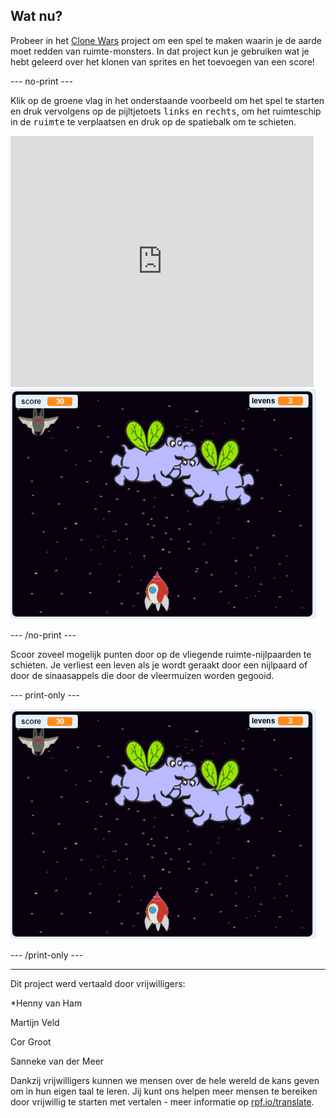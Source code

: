## Wat nu?

Probeer in het [Clone Wars](https://projects.raspberrypi.org/nl-NL/projects/clone-wars?utm_source=pathway&utm_medium=whatnext&utm_campaign=projects) project om een spel te maken waarin je de aarde moet redden van ruimte-monsters. In dat project kun je gebruiken wat je hebt geleerd over het klonen van sprites en het toevoegen van een score!

--- no-print ---

Klik op de groene vlag in het onderstaande voorbeeld om het spel te starten en druk vervolgens op de pijltjetoets <kbd>links</kbd> en <kbd>rechts</kbd>, om het ruimteschip in de <kbd>ruimte</kbd> te verplaatsen en druk op de spatiebalk om te schieten.

<div class="scratch-preview">
  <iframe allowtransparency="true" width="485" height="402" src="https://scratch.mit.edu/projects/embed/334761740/?autostart=false" frameborder="0" scrolling="no"></iframe>
  <img src="images/clone-showcase.png">
</div>

--- /no-print ---

Scoor zoveel mogelijk punten door op de vliegende ruimte-nijlpaarden te schieten. Je verliest een leven als je wordt geraakt door een nijlpaard of door de sinaasappels die door de vleermuizen worden gegooid.

--- print-only ---

![beschrijving](images/clone-showcase.png)

--- /print-only ---

***

Dit project werd vertaald door vrijwilligers:

*Henny van Ham

Martijn Veld

Cor Groot

Sanneke van der Meer

Dankzij vrijwilligers kunnen we mensen over de hele wereld de kans geven om in hun eigen taal te leren. Jij kunt ons helpen meer mensen te bereiken door vrijwillig te starten met vertalen - meer informatie op [rpf.io/translate](https://rpf.io/translate).